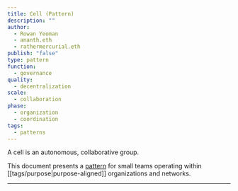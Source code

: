 ```yaml
---
title: Cell (Pattern)
description: ""
author:
  - Rowan Yeoman
  - ananth.eth
  - rathermercurial.eth
publish: "false"
type: pattern
function:
  - governance
quality:
  - decentralization
scale:
  - collaboration
phase:
  - organization
  - coordination
tags:
  - patterns
---
```


A cell is an autonomous, collaborative group.

This document presents a [pattern](notes/primitives/patterns/patterns.md) for small teams operating within [[tags/purpose|purpose-aligned]] organizations and networks.

---

